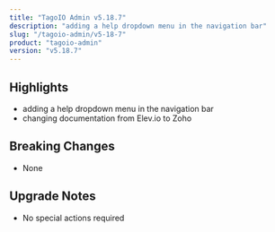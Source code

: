 ```yaml
---
title: "TagoIO Admin v5.18.7"
description: "adding a help dropdown menu in the navigation bar"
slug: "/tagoio-admin/v5-18-7"
product: "tagoio-admin"
version: "v5.18.7"
---
```


## Highlights

- adding a help dropdown menu in the navigation bar
- changing documentation from Elev.io to Zoho

## Breaking Changes

- None

## Upgrade Notes

- No special actions required
